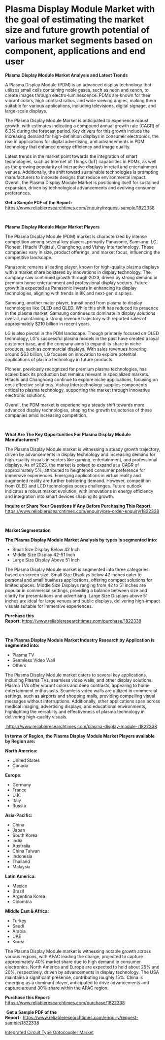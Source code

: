 <p><h1>Plasma Display Module Market with the goal of estimating the market size and future growth potential of various market segments based on component, applications and end user</h1></p><p><strong>Plasma Display Module Market Analysis and Latest Trends</strong></p>
<p><p>A Plasma Display Module (PDM) is an advanced display technology that utilizes small cells containing noble gases, such as neon and xenon, to create images through electro-luminescence. PDMs are known for their vibrant colors, high contrast ratios, and wide viewing angles, making them suitable for various applications, including televisions, digital signage, and large-scale displays.</p><p>The Plasma Display Module Market is anticipated to experience robust growth, with estimates indicating a compound annual growth rate (CAGR) of 6.3% during the forecast period. Key drivers for this growth include the increasing demand for high-definition displays in consumer electronics, the rise in applications for digital advertising, and advancements in PDM technology that enhance energy efficiency and image quality.</p><p>Latest trends in the market point towards the integration of smart technologies, such as Internet of Things (IoT) capabilities in PDMs, as well as the growing popularity of interactive displays in retail and entertainment venues. Additionally, the shift toward sustainable technologies is prompting manufacturers to innovate designs that reduce environmental impact. Overall, the Plasma Display Module Market is positioning itself for sustained expansion, driven by technological advancements and evolving consumer preferences.</p></p>
<p><strong>Get a Sample PDF of the Report:&nbsp;</strong> <a href="https://www.reliableresearchtimes.com/enquiry/request-sample/1822338?utm_campaign=2141&utm_medium=2&utm_source=Github&utm_content=ia&utm_term=13022025&utm_id=plasma-display-module">https://www.reliableresearchtimes.com/enquiry/request-sample/1822338</a></p>
<p>&nbsp;</p>
<p><strong>Plasma Display Module Major Market Players</strong></p>
<p><p>The Plasma Display Module (PDM) market is characterized by intense competition among several key players, primarily Panasonic, Samsung, LG, Pioneer, Hitachi (Fujitsu), Changhong, and Vishay Intertechnology. These companies vary in size, product offerings, and market focus, influencing the competitive landscape.</p><p>Panasonic remains a leading player, known for high-quality plasma displays with a market share bolstered by innovations in display technology. The company saw continued growth through 2023, driven by strong demand in premium home entertainment and professional display sectors. Future growth is expected as Panasonic invests in enhancing its display technologies, aligning with trends in 8K and next-gen displays.</p><p>Samsung, another major player, transitioned from plasma to display technologies like OLED and QLED. While this shift has reduced its presence in the plasma market, Samsung continues to dominate in display solutions overall, maintaining a strong revenue trajectory with reported sales of approximately $210 billion in recent years.</p><p>LG is also pivotal in the PDM landscape. Though primarily focused on OLED technology, LG's successful plasma models in the past have created a loyal customer base, and the company aims to expand its share in niche products, such as commercial displays. With sales revenues hovering around $63 billion, LG focuses on innovation to explore potential applications of plasma technology in future products.</p><p>Pioneer, previously recognized for premium plasma technologies, has scaled back its production but remains relevant in specialized markets. Hitachi and Changhong continue to explore niche applications, focusing on cost-effective solutions. Vishay Intertechnology supplies components critical to plasma technology, supporting the market through innovative electronic solutions.</p><p>Overall, the PDM market is experiencing a steady shift towards more advanced display technologies, shaping the growth trajectories of these companies amid increasing competition.</p></p>
<p>&nbsp;</p>
<p><strong>What Are The Key Opportunities For Plasma Display Module Manufacturers?</strong></p>
<p><p>The Plasma Display Module market is witnessing a steady growth trajectory, driven by advancements in display technology and increasing demand for high-quality visuals in sectors like gaming, entertainment, and professional displays. As of 2023, the market is poised to expand at a CAGR of approximately 5%, attributed to heightened consumer preference for immersive experiences. Emerging applications in virtual reality and augmented reality are further bolstering demand. However, competition from OLED and LCD technologies poses challenges. Future outlook indicates a robust market evolution, with innovations in energy efficiency and integration into smart devices shaping its growth.</p></p>
<p><strong>Inquire or Share Your Questions If Any Before Purchasing This Report:</strong> <a href="https://www.reliableresearchtimes.com/enquiry/pre-order-enquiry/1822338?utm_campaign=2141&utm_medium=2&utm_source=Github&utm_content=ia&utm_term=13022025&utm_id=plasma-display-module">https://www.reliableresearchtimes.com/enquiry/pre-order-enquiry/1822338</a></p>
<p>&nbsp;</p>
<p><strong>Market Segmentation</strong></p>
<p><strong>The Plasma Display Module Market Analysis by types is segmented into:</strong></p>
<p><ul><li>Small Size Display Below 42 Inch</li><li>Middle Size Display 42-51 Inch</li><li>Large Size Display Above 51 Inch</li></ul></p>
<p><p>The Plasma Display Module market is segmented into three categories based on screen size. Small Size Displays below 42 inches cater to personal and small business applications, offering compact solutions for limited spaces. Middle Size Displays ranging from 42 to 51 inches are popular in commercial settings, providing a balance between size and clarity for presentations and advertising. Large Size Displays above 51 inches are ideal for large venues and public displays, delivering high-impact visuals suitable for immersive experiences.</p></p>
<p><strong>Purchase this Report:&nbsp;</strong><a href="https://www.reliableresearchtimes.com/purchase/1822338?utm_campaign=2141&utm_medium=2&utm_source=Github&utm_content=ia&utm_term=13022025&utm_id=plasma-display-module">https://www.reliableresearchtimes.com/purchase/1822338</a></p>
<p>&nbsp;</p>
<p><strong>The Plasma Display Module Market Industry Research by Application is segmented into:</strong></p>
<p><ul><li>Plasma TV</li><li>Seamless Video Wall</li><li>Others</li></ul></p>
<p><p>The Plasma Display Module market caters to several key applications, including Plasma TVs, seamless video walls, and other display solutions. Plasma TVs offer vibrant colors and deep contrasts, appealing to home entertainment enthusiasts. Seamless video walls are utilized in commercial settings, such as airports and shopping malls, providing compelling visual messages without interruptions. Additionally, other applications span across medical imaging, advertising displays, and educational environments, highlighting the versatility and effectiveness of plasma technology in delivering high-quality visuals.</p></p>
<p><a href="https://www.reliableresearchtimes.com/plasma-display-module-r1822338?utm_campaign=2141&utm_medium=2&utm_source=Github&utm_content=ia&utm_term=13022025&utm_id=plasma-display-module">&nbsp;https://www.reliableresearchtimes.com/plasma-display-module-r1822338</a></p>
<p><strong>In terms of Region, the Plasma Display Module Market Players available by Region are:</strong></p>
<p>
    <p> <strong> North America: </strong>
        <ul>
            <li>United States</li>
            <li>Canada</li>
        </ul>
        </p> 
    <p> <strong> Europe: </strong>
        <ul>
            <li>Germany</li>
            <li>France</li>
            <li>U.K.</li>
            <li>Italy</li>
            <li>Russia</li>
        </ul>
        </p> 
    <p> <strong> Asia-Pacific: </strong>
        <ul>
            <li>China</li>
            <li>Japan</li>
            <li>South Korea</li>
            <li>India</li>
            <li>Australia</li>
            <li>China Taiwan</li>
            <li>Indonesia</li>
            <li>Thailand</li>
            <li>Malaysia</li>
        </ul>
        </p> 
    <p> <strong> Latin America: </strong>
        <ul>
            <li>Mexico</li>
            <li>Brazil</li>
            <li>Argentina Korea</li>
            <li>Colombia</li>
        </ul>
        </p> 
    <p> <strong> Middle East & Africa: </strong>
        <ul>
            <li>Turkey</li>
            <li>Saudi</li>
            <li>Arabia</li>
            <li>UAE</li>
            <li>Korea</li>
        </ul>
    </p>
    </p>
<p><p>The Plasma Display Module market is witnessing notable growth across various regions, with APAC leading the charge, projected to capture approximately 40% market share due to high demand in consumer electronics. North America and Europe are expected to hold about 25% and 20%, respectively, driven by advancements in display technology. The USA maintains a significant presence, contributing roughly 15%. China is emerging as a dominant player, anticipated to drive advancements and capture around 30% share within the APAC region.</p></p>
<p><strong>Purchase this Report: </strong><a href="https://www.reliableresearchtimes.com/purchase/1822338?utm_campaign=2141&utm_medium=2&utm_source=Github&utm_content=ia&utm_term=13022025&utm_id=plasma-display-module">https://www.reliableresearchtimes.com/purchase/1822338</a></p>
<p>&nbsp;<strong>Get a Sample PDF of the Report:&nbsp;&nbsp;</strong><a href="https://www.reliableresearchtimes.com/enquiry/request-sample/1822338?utm_campaign=2141&utm_medium=2&utm_source=Github&utm_content=ia&utm_term=13022025&utm_id=plasma-display-module">https://www.reliableresearchtimes.com/enquiry/request-sample/1822338</a></p>
<p><strong></strong></p>
<p><p><a href="https://github.com/sca704osol/Market-Research-Report-List-1/blob/main/integrated-circuit-type-optocoupler-market.md?utm_campaign=2141&utm_medium=2&utm_source=Github&utm_content=ia&utm_term=13022025&utm_id=plasma-display-module">Integrated Circuit Type Optocoupler Market</a></p></p>